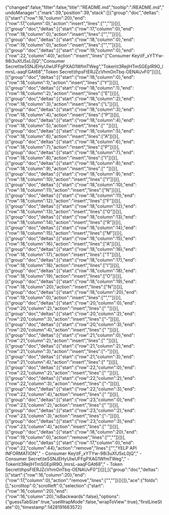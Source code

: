 {"changed":false,"filter":false,"title":"README.md","tooltip":"/README.md","undoManager":{"mark":39,"position":39,"stack":[[{"group":"doc","deltas":[{"start":{"row":16,"column":20},"end":{"row":17,"column":0},"action":"insert","lines":["",""]}]}],[{"group":"doc","deltas":[{"start":{"row":17,"column":0},"end":{"row":18,"column":0},"action":"insert","lines":["",""]}]}],[{"group":"doc","deltas":[{"start":{"row":18,"column":0},"end":{"row":19,"column":0},"action":"insert","lines":["",""]}]}],[{"group":"doc","deltas":[{"start":{"row":19,"column":0},"end":{"row":22,"column":40},"action":"insert","lines":["Consumer Key\tF_xYTYw-98i3uXfJ5xL0jQ","Consumer Secret\te5SNJEHyUlwUFFgPXAG1WfmTWeg","Token\t3RejlHTmSGEplR9O_lmrsL-aaqFGAt68","Token Secret\thpsFtERJZcVhmOnTbq-OENAUvF0"]}]}],[{"group":"doc","deltas":[{"start":{"row":18,"column":0},"end":{"row":18,"column":1},"action":"insert","lines":["Y"]}]}],[{"group":"doc","deltas":[{"start":{"row":18,"column":1},"end":{"row":18,"column":2},"action":"insert","lines":["E"]}]}],[{"group":"doc","deltas":[{"start":{"row":18,"column":2},"end":{"row":18,"column":3},"action":"insert","lines":["L"]}]}],[{"group":"doc","deltas":[{"start":{"row":18,"column":3},"end":{"row":18,"column":4},"action":"insert","lines":["P"]}]}],[{"group":"doc","deltas":[{"start":{"row":18,"column":4},"end":{"row":18,"column":5},"action":"insert","lines":[" "]}]}],[{"group":"doc","deltas":[{"start":{"row":18,"column":5},"end":{"row":18,"column":6},"action":"insert","lines":["A"]}]}],[{"group":"doc","deltas":[{"start":{"row":18,"column":6},"end":{"row":18,"column":7},"action":"insert","lines":["P"]}]}],[{"group":"doc","deltas":[{"start":{"row":18,"column":7},"end":{"row":18,"column":8},"action":"insert","lines":["I"]}]}],[{"group":"doc","deltas":[{"start":{"row":18,"column":8},"end":{"row":18,"column":9},"action":"insert","lines":[" "]}]}],[{"group":"doc","deltas":[{"start":{"row":18,"column":9},"end":{"row":18,"column":10},"action":"insert","lines":["I"]}]}],[{"group":"doc","deltas":[{"start":{"row":18,"column":10},"end":{"row":18,"column":11},"action":"insert","lines":["N"]}]}],[{"group":"doc","deltas":[{"start":{"row":18,"column":11},"end":{"row":18,"column":12},"action":"insert","lines":["F"]}]}],[{"group":"doc","deltas":[{"start":{"row":18,"column":12},"end":{"row":18,"column":13},"action":"insert","lines":["O"]}]}],[{"group":"doc","deltas":[{"start":{"row":18,"column":13},"end":{"row":18,"column":14},"action":"insert","lines":["R"]}]}],[{"group":"doc","deltas":[{"start":{"row":18,"column":14},"end":{"row":18,"column":15},"action":"insert","lines":["M"]}]}],[{"group":"doc","deltas":[{"start":{"row":18,"column":15},"end":{"row":18,"column":16},"action":"insert","lines":["A"]}]}],[{"group":"doc","deltas":[{"start":{"row":18,"column":16},"end":{"row":18,"column":17},"action":"insert","lines":["T"]}]}],[{"group":"doc","deltas":[{"start":{"row":18,"column":17},"end":{"row":18,"column":18},"action":"insert","lines":["I"]}]}],[{"group":"doc","deltas":[{"start":{"row":18,"column":18},"end":{"row":18,"column":19},"action":"insert","lines":["O"]}]}],[{"group":"doc","deltas":[{"start":{"row":18,"column":19},"end":{"row":18,"column":20},"action":"insert","lines":["N"]}]}],[{"group":"doc","deltas":[{"start":{"row":18,"column":20},"end":{"row":19,"column":0},"action":"insert","lines":["",""]}]}],[{"group":"doc","deltas":[{"start":{"row":20,"column":0},"end":{"row":20,"column":2},"action":"insert","lines":["  "]}]}],[{"group":"doc","deltas":[{"start":{"row":20,"column":2},"end":{"row":20,"column":3},"action":"insert","lines":["-"]}]}],[{"group":"doc","deltas":[{"start":{"row":20,"column":3},"end":{"row":20,"column":4},"action":"insert","lines":[" "]}]}],[{"group":"doc","deltas":[{"start":{"row":21,"column":0},"end":{"row":21,"column":2},"action":"insert","lines":["  "]}]}],[{"group":"doc","deltas":[{"start":{"row":21,"column":2},"end":{"row":21,"column":3},"action":"insert","lines":["-"]}]}],[{"group":"doc","deltas":[{"start":{"row":21,"column":3},"end":{"row":21,"column":4},"action":"insert","lines":[" "]}]}],[{"group":"doc","deltas":[{"start":{"row":22,"column":0},"end":{"row":22,"column":2},"action":"insert","lines":["  "]}]}],[{"group":"doc","deltas":[{"start":{"row":22,"column":2},"end":{"row":22,"column":3},"action":"insert","lines":["-"]}]}],[{"group":"doc","deltas":[{"start":{"row":22,"column":3},"end":{"row":22,"column":4},"action":"insert","lines":[" "]}]}],[{"group":"doc","deltas":[{"start":{"row":23,"column":0},"end":{"row":23,"column":2},"action":"insert","lines":["  "]}]}],[{"group":"doc","deltas":[{"start":{"row":23,"column":2},"end":{"row":23,"column":3},"action":"insert","lines":["-"]}]}],[{"group":"doc","deltas":[{"start":{"row":23,"column":3},"end":{"row":23,"column":4},"action":"insert","lines":[" "]}]}],[{"group":"doc","deltas":[{"start":{"row":18,"column":20},"end":{"row":19,"column":0},"action":"remove","lines":["",""]}]}],[{"group":"doc","deltas":[{"start":{"row":17,"column":0},"end":{"row":22,"column":44},"action":"remove","lines":["","YELP API INFORMATION","  - Consumer Key\tF_xYTYw-98i3uXfJ5xL0jQ","  - Consumer Secret\te5SNJEHyUlwUFFgPXAG1WfmTWeg","  - Token\t3RejlHTmSGEplR9O_lmrsL-aaqFGAt68","  - Token Secret\thpsFtERJZcVhmOnTbq-OENAUvF0"]}]}],[{"group":"doc","deltas":[{"start":{"row":16,"column":20},"end":{"row":17,"column":0},"action":"remove","lines":["",""]}]}]]},"ace":{"folds":[],"scrolltop":0,"scrollleft":0,"selection":{"start":{"row":16,"column":20},"end":{"row":16,"column":20},"isBackwards":false},"options":{"guessTabSize":true,"useWrapMode":false,"wrapToView":true},"firstLineState":0},"timestamp":1428191663572}